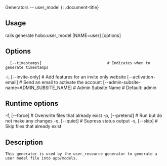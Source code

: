 Generators -- user\_model
{: .document-title}


## Usage

    

  rails generate hobo:user_model [NAME=user] [options]


## Options

    

      [--timestamps]                             # Indicates when to generate timestamps
  -i, [--invite-only]                            # Add features for an invite only website
      [--activation-email]                       # Send an email to activate the account
      [--admin-subsite-name=ADMIN_SUBSITE_NAME]  # Admin Subsite Name
                                                 # Default: admin


## Runtime options

    

  -f, [--force]    # Overwrite files that already exist
  -p, [--pretend]  # Run but do not make any changes
  -q, [--quiet]    # Supress status output
  -s, [--skip]     # Skip files that already exist


## Description

    


    This generator is used by the user_resource generator to generate a
    user model file into app/models.

